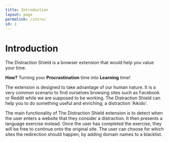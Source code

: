 ```yaml
---
title: Introduction
layout: page
permalink: /intro/
id: 1
---
```

# Introduction
The Distraction Shield is a browser extension that would help you value your time. 

**How?**  Turning your **Procrastination** time into **Learning** time! 

The extension is designed to take advantage of our human nature. 
It is a very common scenario to find ourselves browsing sites such as Facebook or Reddit while we are supposed to be working. 
The Distraction Shield can help you to do something useful and enriching; a distraction 'Aikido'. 

The main functionality of The Distraction Shield extension is to detect when the user enters a website that they consider a distraction. 
It then presents a language exercise instead. Once the user has completed the exercise, they will be free to continue onto the original site. 
The user can choose for which sites the redirection should happen, by adding domain names to a blacklist. 
